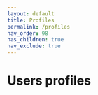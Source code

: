 ```yaml
---
layout: default
title: Profiles
permalink: /profiles
nav_order: 98
has_children: true
nav_exclude: true
---
```


# Users profiles